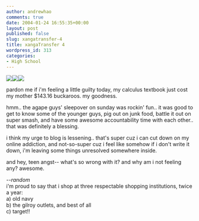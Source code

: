 ```yaml
---
author: andrewhao
comments: true
date: 2004-01-24 16:55:35+00:00
layout: post
published: false
slug: xangatransfer-4
title: xangaTransfer 4
wordpress_id: 313
categories:
- High School
---
```


![](http://www.1stsource.com/online_investment/oi_media/dollar_sign_head.jpg)![](http://www.shykids.com/book-man.gif)![](http://www.1stsource.com/online_investment/oi_media/dollar_sign_head.jpg)  
  
pardon me if i'm feeling a little guilty today, my calculus textbook just cost my mother $143.16 buckaroos. my goodness.  
  
hmm.. the agape guys' sleepover on sunday was rockin' fun.. it was good to get to know some of the younger guys, pig out on junk food, battle it out on super smash, and have some awesome accountability time with each other.. that was definitely a blessing.  
  
i think my urge to blog is lessening.. that's super cuz i can cut down on my online addiction, and not-so-super cuz i feel like somehow if i don't write it down, i'm leaving some things unresolved somewhere inside.  
  
and hey, teen angst-- what's so wrong with it? and why am i not feeling any? awesome.  
  
_--random_  
i'm proud to say that i shop at three respectable shopping institutions, twice a year:  
a) old navy  
b) the gilroy outlets, and best of all  
c) target!!
